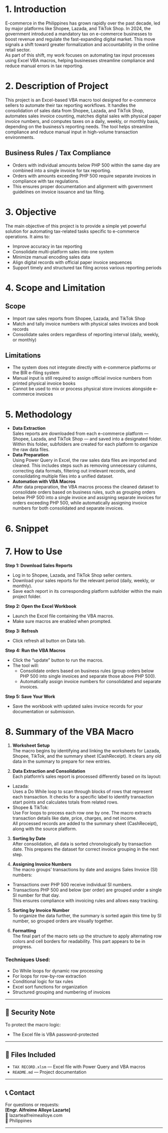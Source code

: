 # 1. Introduction  
E-commerce in the Philippines has grown rapidly over the past decade, led by major platforms like Shopee, Lazada, and TikTok Shop. In 2024, the government introduced a mandatory tax on e-commerce businesses to boost revenue and regulate the fast-expanding digital market. This move signals a shift toward greater formalization and accountability in the online retail sector.  
As part of this shift, my work focuses on automating tax input processes using Excel VBA macros, helping businesses streamline compliance and reduce manual errors in tax reporting.

# 2. Description of Project  
This project is an Excel-based VBA macro tool designed for e-commerce sellers to automate their tax reporting workflows. It handles the consolidation of sales data from Shopee, Lazada, and TikTok Shop, automates sales invoice counting, matches digital sales with physical paper invoice numbers, and computes taxes on a daily, weekly, or monthly basis, depending on the business’s reporting needs. The tool helps streamline compliance and reduce manual input in high-volume transaction environments.

## Business Rules / Tax Compliance  
- Orders with individual amounts below PHP 500 within the same day are combined into a single invoice for tax reporting.  
- Orders with amounts exceeding PHP 500 require separate invoices in compliance with tax regulations.  
- This ensures proper documentation and alignment with government guidelines on invoice issuance and tax filing.

# 3. Objective  
The main objective of this project is to provide a simple yet powerful solution for automating tax-related tasks specific to e-commerce operations. It aims to:  
- Improve accuracy in tax reporting  
- Consolidate multi-platform sales into one system  
- Minimize manual encoding sales data  
- Align digital records with official paper invoice sequences  
- Support timely and structured tax filing across various reporting periods

# 4. Scope and Limitation  

## Scope  
- Import raw sales reports from Shopee, Lazada, and TikTok Shop  
- Match and tally invoice numbers with physical sales invoices and book records  
- Consolidate sales orders regardless of reporting interval (daily, weekly, or monthly)

## Limitations  
- The system does not integrate directly with e-commerce platforms or the BIR e-filing system  
- Manual input is still required to assign official invoice numbers from printed physical invoice books  
- Cannot be used to mix or process physical store invoices alongside e-commerce invoices

# 5. Methodology  
- **Data Extraction**  
  Sales reports are downloaded from each e-commerce platform — Shopee, Lazada, and TikTok Shop — and saved into a designated folder. Within this folder, subfolders are created for each platform to organize the raw data files.  
- **Data Preparation**  
  Using Power Query in Excel, the raw sales data files are imported and cleaned. This includes steps such as removing unnecessary columns, correcting data formats, filtering out irrelevant records, and consolidating multiple files into a unified dataset.  
- **Automation with VBA Macros**  
  After data preparation, the VBA macros process the cleaned dataset to consolidate orders based on business rules, such as grouping orders below PHP 500 into a single invoice and assigning separate invoices for orders exceeding PHP 500, while automatically assigning invoice numbers for both consolidated and separate invoices.

# 6. Snippet  

# 7. How to Use  
**Step 1: Download Sales Reports**  
- Log in to Shopee, Lazada, and TikTok Shop seller centers.  
- Download your sales reports for the relevant period (daily, weekly, or monthly).  
- Save each report in its corresponding platform subfolder within the main project folder.

**Step 2: Open the Excel Workbook**  
- Launch the Excel file containing the VBA macros.  
- Make sure macros are enabled when prompted.

**Step 3: Refresh**  
- Click refresh all button on Data tab.

**Step 4: Run the VBA Macros**  
- Click the “update” button to run the macros.  
- The tool will:  
  - Consolidate orders based on business rules (group orders below PHP 500 into single invoices and separate those above PHP 500).  
  - Automatically assign invoice numbers for consolidated and separate invoices.

**Step 5: Save Your Work**  
- Save the workbook with updated sales invoice records for your documentation or submission.

# 8. Summary of the VBA Macro  
1. **Worksheet Setup**  
The macro begins by identifying and linking the worksheets for Lazada, Shopee, TikTok, and the summary sheet (CashReceipt). It clears any old data in the summary to prepare for new entries.

2. **Data Extraction and Consolidation**  
Each platform’s sales report is processed differently based on its layout:  
- Lazada:  
  Uses a Do While loop to scan through blocks of rows that represent each transaction. It checks for a specific label to identify transaction start points and calculates totals from related rows.  
- Shopee & TikTok:  
  Use For loops to process each row one by one. The macro extracts transaction details like date, price, charges, and net income.  
All processed records are added to the summary sheet (CashReceipt), along with the source platform.

3. **Sorting by Date**  
After consolidation, all data is sorted chronologically by transaction date. This prepares the dataset for correct invoice grouping in the next step.

4. **Assigning Invoice Numbers**  
The macro groups’ transactions by date and assigns Sales Invoice (SI) numbers:  
- Transactions over PHP 500 receive individual SI numbers.  
- Transactions PHP 500 and below (per order) are grouped under a single SI number for that day.  
This ensures compliance with invoicing rules and allows easy tracking.

5. **Sorting by Invoice Number**  
To organize the data further, the summary is sorted again this time by SI number, so grouped orders are visually together.

6. **Formatting**  
The final part of the macro sets up the structure to apply alternating row colors and cell borders for readability. This part appears to be in progress.

### Techniques Used:  
- Do While loops for dynamic row processing  
- For loops for row-by-row extraction  
- Conditional logic for tax rules  
- Excel sort functions for organization  
- Structured grouping and numbering of invoices
  
---

## 🔐 Security Note
To protect the macro logic:
- The Excel file is VBA password-protected

---

## 📂 Files Included
- `TAX RECORD.xlsm` — Excel file with Power Query and VBA macros
- `README.md` — Project documentation

---

## 📞 Contact  
For questions or requests:  
**[Engr. Alfreime Alloye Lazarte]**  
📧 lazartealfreimealloye.com  
📍 Philippines

---
